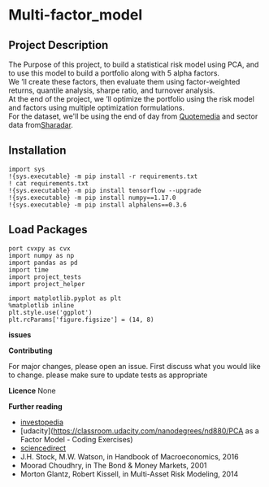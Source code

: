 # **Multi-factor_model**

## **Project Description**

The Purpose of this project, to build a statistical risk model using PCA, and to use this model to build a portfolio along with 5 alpha factors.\
We ’ll create these factors, then evaluate them using factor-weighted returns, quantile analysis, sharpe ratio, and turnover analysis.\
At the end of the project, we ’ll optimize the portfolio using the risk model and factors using multiple optimization formulations.\
For the dataset, we'll be using the end of day from [Quotemedia](https://www.quotemedia.com) and sector data from[Sharadar](https://www.quandl.com/publishers/SHARADAR).


## **Installation**
```
import sys
!{sys.executable} -m pip install -r requirements.txt
! cat requirements.txt
!{sys.executable} -m pip install tensorflow --upgrade
!{sys.executable} -m pip install numpy==1.17.0
!{sys.executable} -m pip install alphalens==0.3.6 

```
## **Load Packages**
```
port cvxpy as cvx
import numpy as np
import pandas as pd
import time
import project_tests
import project_helper

import matplotlib.pyplot as plt
%matplotlib inline
plt.style.use('ggplot')
plt.rcParams['figure.figsize'] = (14, 8)
```


**issues**


**Contributing**

For major changes, please open an issue. First discuss what you would like to change.
please make sure to update tests as appropriate

**Licence**
None



**Further reading**
- [investopedia](https://www.investopedia.com/terms/m/multifactor-model.asp)
- [udacity](https://classroom.udacity.com/nanodegrees/nd880/PCA as a Factor Model - Coding Exercises)
- [sciencedirect](https://www.sciencedirect.com/topics/social-sciences/factor-model)
- J.H. Stock, M.W. Watson, in Handbook of Macroeconomics, 2016
- Moorad Choudhry, in The Bond & Money Markets, 2001
- Morton Glantz, Robert Kissell, in Multi-Asset Risk Modeling, 2014



